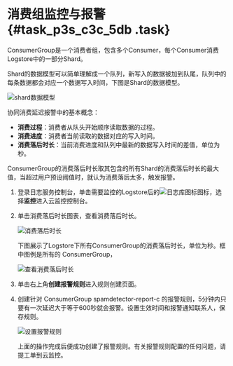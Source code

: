 # 消费组监控与报警 {#task_p3s_c3c_5db .task}

ConsumerGroup是一个消费者组，包含多个Consumer，每个Consumer消费Logstore中的一部分Shard。

Shard的数据模型可以简单理解成一个队列，新写入的数据被加到队尾，队列中的每条数据都会对应一个数据写入时间，下图是Shard的数据模型。

![shard数据模型](images/5789_zh-CN.png "Shard数据模型")

协同消费延迟报警中的基本概念：

-   **消费过程**：消费者从队头开始顺序读取数据的过程。
-   **消费进度**：消费者当前读取的数据对应的写入时间。
-   **消费落后时长**：当前消费进度和队列中最新的数据写入时间的差值，单位为秒。

ConsumerGroup的消费落后时长取其包含的所有Shard的消费落后时长的最大值，当超过用户预设阈值时，就认为消费落后太多，触发报警。

1.  登录日志服务控制台，单击需要监控的Logstore后的![日志库图标](http://static-aliyun-doc.oss-cn-hangzhou.aliyuncs.com/assets/img/13166/156439182153709_zh-CN.png)图标，选择**监控**进入云监控控制台。
2.  单击消费落后时长图表，查看消费落后时长。 

    ![消费落后时长](images/5790_zh-CN.png "消费落后时长图表")

    下图展示了Logstore下所有ConsumerGroup的消费落后时长，单位为秒。框中图例是所有的 ConsumerGroup， 

    ![查看消费落后时长](images/5791_zh-CN.png "查看消费落后时长")

3.  单击右上角**创建报警规则**进入规则创建页面。
4.  创建针对 ConsumerGroup spamdetector-report-c 的报警规则，5分钟内只要有一次延迟大于等于600秒就会报警。设置生效时间和报警通知联系人，保存规则。 

    ![设置报警规则](images/5792_zh-CN.png "设置报警规则")

    上面的操作完成后便成功创建了报警规则。有关报警规则配置的任何问题，请提工单到云监控。


